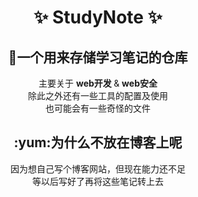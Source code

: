 <div align=center>

<h1> ✨ StudyNote ✨ </h1>

</div>

<div align=center>
  <h2>🎉一个用来存储学习笔记的仓库</h2>
</div>

<div align=center>
 主要关于 <b> web开发 </b> & <b> web安全 </b>
</div>

<div align=center>
  除此之外还有一些工具的配置及使用  
</div>

<div align=center>
  也可能会有一些奇怪的文件
</div>

<div align=center>
  <h2> :yum:为什么不放在博客上呢 </h2>
<div>
  
<div align=center>
  因为想自己写个博客网站，但现在能力还不足
</div>
  
<div align=center>
  等以后写好了再将这些笔记转上去
</div>

